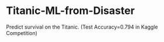 # Titanic-ML-from-Disaster
Predict survival on the Titanic. (Test Accuracy=0.794 in Kaggle Competition)
